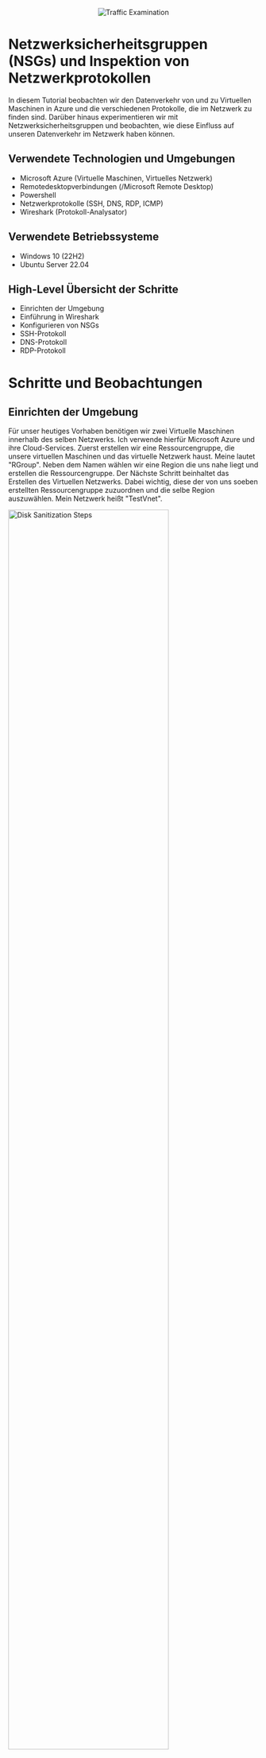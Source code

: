 <p align="center">
<img src="https://i.imgur.com/Ua7udoS.png" alt="Traffic Examination"/>
</p>

<h1>Netzwerksicherheitsgruppen (NSGs) und Inspektion von Netzwerkprotokollen</h1>
In diesem Tutorial beobachten wir den Datenverkehr von und zu Virtuellen Maschinen in Azure und die verschiedenen Protokolle, die im Netzwerk zu finden sind. Darüber hinaus experimentieren wir mit Netzwerksicherheitsgruppen und beobachten, wie diese Einfluss auf unseren Datenverkehr im Netzwerk haben können.
<br />



<!-- NEW SECTION -->
<!-- NEW SECTION -->
<!-- NEW SECTION -->
<h2>Verwendete Technologien und Umgebungen</h2>

- Microsoft Azure (Virtuelle Maschinen, Virtuelles Netzwerk)
- Remotedesktopverbindungen (/Microsoft Remote Desktop)
- Powershell
- Netzwerkprotokolle (SSH, DNS, RDP, ICMP)
- Wireshark (Protokoll-Analysator)



<!-- NEW SECTION -->
<!-- NEW SECTION -->
<!-- NEW SECTION -->
<h2>Verwendete Betriebssysteme</h2>

- Windows 10 (22H2)
- Ubuntu Server 22.04



<!-- NEW SECTION -->
<!-- NEW SECTION -->
<!-- NEW SECTION -->
<h2>High-Level Übersicht der Schritte</h2>

- Einrichten der Umgebung
- Einführung in Wireshark
- Konfigurieren von NSGs
- SSH-Protokoll
- DNS-Protokoll
- RDP-Protokoll



<!-- NEW SECTION -->
<!-- NEW SECTION -->
<!-- NEW SECTION -->
<h1>Schritte und Beobachtungen</h1>



<!-- NEW SECTION -->
<!-- NEW SECTION -->
<!-- NEW SECTION -->
<h2>Einrichten der Umgebung</h2>
<p>
Für unser heutiges Vorhaben benötigen wir zwei Virtuelle Maschinen innerhalb des selben Netzwerks. Ich verwende hierfür Microsoft Azure und ihre Cloud-Services. Zuerst erstellen wir eine Ressourcengruppe, die unsere virtuellen Maschinen und das virtuelle Netzwerk haust. Meine lautet "RGroup". Neben dem Namen wählen wir eine Region die uns nahe liegt und erstellen die Ressourcengruppe. Der Nächste Schritt beinhaltet das Erstellen des Virtuellen Netzwerks. Dabei wichtig, diese der von uns soeben erstellten Ressourcengruppe zuzuordnen und die selbe Region auszuwählen. Mein Netzwerk heißt "TestVnet". 
</p>
<p>
<img src="https://i.imgur.com/PjWBZgw.png" height="80%" width="80%" alt="Disk Sanitization Steps"/>
</p>

<p>
Nun zu den Virtuellen Maschinen. Wir benötigen eine VM (=Virtuelle Maschine) mit einem Windows Betriebssystem und eine mit einem Linux Betriebssystem. Beim Erstellen gilt für beide: die Ressourcengruppe, die wir erstellt haben auszuwählen sowie das virtuelle Netzwerk; die selbe Region wie diese; eine Größe des Rechners von mindestens 2vcpus (=virtuelle CPUs).
</p>
<br />
<p>
Spezifisch für die Windows-Maschine gilt es das Häckchen ganz unten auf der Seite "Grundeinstellungen" zu setzen und Windows 10 Pro 22H2 für das Image auszuwählen. !Wichtig: Den Benutzernamen und das Passwort welches Sie eingegeben haben benötigen wir später für das Verbinden zur Maschine. Mein Admin-Konto für meine Windows-Maschine "windowsVM" lautet "TestWindows".
</p>
<p>
<img src="https://i.imgur.com/hocX2Hg.png" height="80%" width="80%" alt="Disk Sanitization Steps"/>
</p>
<p>
<img src="https://i.imgur.com/s0WJL7B.png" height="80%" width="80%" alt="Disk Sanitization Steps"/>
</p>

<p>
Spezifisch für die Linux gilt Ubuntu Server 22.04 als Image auszuwählen und den Authentifizierungstyp unter Adminstratorkonto auf "Kennwort" zu setzen (s. Bild). Mein Admin-Konto für meine Linux-Maschine "linuxVM" lautet "TestLinux".
</p>
<p>
<img src="https://i.imgur.com/m7Umzhh.png" height="80%" width="80%" alt="Disk Sanitization Steps"/>
</p>
<p>
<img src="https://i.imgur.com/O7erHsh.png" height="80%" width="80%" alt="Disk Sanitization Steps"/>
</p>
<br />



<!-- NEW SECTION -->
<!-- NEW SECTION -->
<!-- NEW SECTION -->
<h2>Einführung in Wireshark</h2>
<p>
Zuerst verbinden wir uns mit der Virtuellen Windows-Maschine mithilfe von Remotedesktopverbindungen ( oder Microsoft Remote Desktop falls Ihr PC ein MacOS verwendet). Anschließend gehen wir ins Internet und installieren Wireshark[hier hyperlink:https://www.wireshark.org/#downloadLink], genauer den Windows x64 Installer. Öffnen Sie diesen nach erfolgreichem Download und starten Sie mit der Installation von Wireshark. Klicken Sie sich hierbei einfach durch und achten Sie bei dem Fenster "Packet Capture" darauf dass das Häckchen für "Install Npcap [Version]" gesetzt ist (s. Bild). Npcap ist ein essenzielles Netzwerk-Capture-Tool, welches Wireshark die Möglichkeit gibt, Datenpakete direkt von der Netzwerkschnittstelle aus zu erfassen. Ohne Npcap könnte Wireshark keine Netzwerkaktivitäten aufzeichnen, da es als Schnittstelle zwischen der Software und der Netzwerkkarte dient. Daher ist die Installation von Npcap entscheidend, um mit Wireshark effektiv Netzwerkverkehr analysieren zu können.
</p>
<p>
<img src="https://i.imgur.com/Y7XZwIT.png" height="80%" width="80%" alt="Disk Sanitization Steps"/>
</p>
<p>
<img src="https://i.imgur.com/bhSxeRF.png" height="80%" width="80%" alt="Disk Sanitization Steps"/>
</p>
<br />

<p>
Nach der Installation öffnen wir Wireshark und starten eine Packet-Capture, anders ausgedrückt fangen wir an, Datenpakete, die an und von unserer Virtuellen Windows Maschine gesendet werden, abzufangen. Aber was ist Wireshark überhaupt? Wireshark ist ein Open-Source-Analysetool, das Netzwerkverkehr in Echtzeit erfasst und detailliert darstellt, um Netzwerke zu überwachen und Probleme zu diagnostizieren. Es ermöglicht Benutzern, Datenpakete zu untersuchen und Protokolle wie SSH, DHCP oder DNS zu analysieren. Folge zum Starten einer Packet-Capture dem kommenden Bild.
</p>
<p>
<img src="https://i.imgur.com/rnUZQEP.png" height="80%" width="80%" alt="Disk Sanitization Steps"/>
</p>

<p>
Setzt sehen wir all die Pakete, die Wireshark abfängt und gibt uns Informationen über diese. Wie den Ursprung und das Ziel des Datenpakets oder auch Informationen über die verschiedenen Protokolle und Ports, bis hin zum physischen Medium, welches das Datenpaket auf seiner Reise durchläuft. Jegliche Kommunikation zwischen zwei Geräten über ein Netzwerk, sei es innerhalb des lokalen Netzwerks oder des Internets, lässt sich mithilfe des OSI-Modells erklären. Das OSI-Modell ist ein konzeptionelles Referenzmodell, das die Kommunikation in Netzwerken in sieben Schichten unterteilt, um die Übertragung von Daten systematisch zu beschreiben und zu standardisieren. Auch die links unten stehenden Informationen orientieren sich an diesem Modell, jedoch würde eine detailierte Erläuterung dieses Modells den Rahmen der Anleitung sprengen. Wir konzentrieren uns in dieser Anleitung lediglich auf die Eckdaten, wie Quelle des Datenpakets, das Ziel, etc.
</p>
<p>
<img src="https://i.imgur.com/eTFQfWX.png" height="80%" width="80%" alt="Disk Sanitization Steps"/>
</p>



<!-- NEW SECTION -->
<!-- NEW SECTION -->
<!-- NEW SECTION -->
<h2>Konfigurieren von NSGs</h2>
<p>
Bevor wir an den Netzwerksicherheitsgruppen der Virtuellen Maschinen schrauben müssen wir innerhalb unserer Windows-Maschine "Windows Powershell" öffnen. Und das als Adminstrator. PowerShell ist eine Befehlszeile und Skriptumgebung von Microsoft, die zur Verwaltung von Systemen und Netzwerken dient. Es wird verwendet, um Befehle auszuführen und Prozesse zu automatisieren. Einfach gesagt, PowerShell funktioniert, indem es Benutzerbefehle annimmt und diese direkt auf einem System ausführt.
</p>
<p>
<img src="https://i.imgur.com/1zmIHeW.png" height="80%" width="80%" alt="Disk Sanitization Steps"/>
</p>

<p>
Als nächstes wollen wir von unserer Windows-Maschine aus unsere Linux(/Ubuntu)-Maschine anpingen. Bei dem anpingen wird das ICMP-Protokoll verwendet. Was ist ICMP und was genau beudeutet "anpingen"? Ping ist ein Netzwerk-Tool, das mithilfe des Protokolls ICMP (Internet Control Message Protocol) überprüft, ob ein bestimmtes Ziel im Netzwerk erreichbar ist. Darüber hinaus misst es sogar die Antwortzeit. ICMP ist ein Netzwerkprotokoll, das für den Austausch von Fehler- und Statusmeldungen zwischen Geräten im Netzwerk verwendet wird, wie z. B. zur Meldung, ob ein Paket sein Ziel erreicht hat oder nicht. Aber bei dem ganzen Spam in Wireshark ist es unwahrscheinlich, dass wir die Pakete mit unseren Augen erwischen. Also filtern wir erst den Datenverkehr in Wireshark. Da wir auf ping filtern wollen geben wir in die Zeile "icmp" ein und drücken Enter (s.Bild).
</p>
<p>
<img src="https://i.imgur.com/FGoj14r.png" height="80%" width="80%" alt="Disk Sanitization Steps"/>
</p>

<p>
Schon viel übersichtlicher! Jetzt pingen wir die Linux-Maschine an mittels Powershell. Gebe dazu "ping [private-IPv4_Addresse]" in Powershell ein. Die private-IPv4-Addresse deiner Linux-Maschine findest du, wenn du in Microsoft Azure zu den Virtuellen Maschinen navigierst und dann die Linux-Maschine anklickst (s. Bild). In meinem Fall habe ich die Maschine "LinuxVM" benannt und die IP-Addresse lautet 10.0.0.5.
</p>
<p>
<img src="https://i.imgur.com/cwCyYOR.png" height="80%" width="80%" alt="Disk Sanitization Steps"/>
</p>
<p>
<img src="https://i.imgur.com/sh2988e.png" height="80%" width="80%" alt="Disk Sanitization Steps"/>
</p>
<br />

<p>
Zurück in Wireshark sehen wir jetzt den Datenverkehr den wir mit unserem ping ausgelöst haben. Und wir sehen auch, dass es ein Erfolg war da wir einen Wechsel an Anfrage und Antwort sehen.
</p>
<p>
<img src="https://i.imgur.com/JVdADNz.png" height="80%" width="80%" alt="Disk Sanitization Steps"/>
</p>

<p>
Mit unserem jetzigen Grundwissen können wir anfangen die Netzwerksicherheitsgruppen zu konfigurieren. Netzwerksicherheitsgruppen (NSGs) sind virtuelle Firewallregeln in Azure, die den eingehenden und ausgehenden Datenverkehr für virtuelle Maschinen und andere Netzwerkressourcen steuern. Sie ermöglichen es, den Datenverkehr basierend auf Parametern wie IP-Adressen, Ports und Protokollen gezielt zuzulassen oder zu blockieren. Wichtig zu wissen, ist dass es sich bei NSGs um eine spezifische Funktion von Microsoft Azure ist. Das Konzept dahinter ist bei allen Cloud-Umgebungen zu finden, bloß mit verschiedenen Bezeichnungen. Zuerst initialisieren wir einen dauerhaften ping an die Linux-Maschine ausgehend von unserer Windows-Maschine. Gebe erneut "ping [IP-Addresse]" ein und hänge diesmal ein " -t" dran.
</p>
<p>
<img src="https://i.imgur.com/LLPv3cr.png" height="80%" width="80%" alt="Disk Sanitization Steps"/>
</p>

<p>
In Microsoft Azure navigieren wir erneut zu unserer Linux-Maschine, unter "Netzwerk" auf "Netzwerkeinstellungen" und rechts auf den blauen Text neben "Netzwerksicherheitsgruppe". Links unter "Eingangssicherheitsregeln" wollen wir eine neue hinzufügen, die an die Maschine gesendete ICMP-Datenpakete blockt. Hierbei setzen wir die Zahl bei dem Kästchen "Priorität" auf 290. Es kann auch eine andere Zahl sein, hauptsache sie ist niedriger als 300. Der Name der Regel spielt keine Rolle.
</p>
<p>
<img src="https://i.imgur.com/CFb2yKl.png" height="80%" width="80%" alt="Disk Sanitization Steps"/>
</p>
<p>
<img src="https://i.imgur.com/49kEXi4.png" height="80%" width="80%" alt="Disk Sanitization Steps"/>
</p>

<p>
Beobachte jetzt in deiner Windows-Maschine den ping in Powershell und in Wireshark die Datenpakete. Anhand beider kannst du erkennen, das die Windows-Maschine immernoch versucht die Linux-Maschine anzupingen, sie aber keine Antwort ("reply") mehr von der Linux-Maschine bekommt: Die Linux-Maschine empfängt die Datenpakete. Aber da wir ping benutzen, werden die Pakete durch das ICMP-Protokoll geschleust, welches wir mit unserer selbst definierten Sicherheitsregel geblockt haben. Somit kommt es zu keiner Antwort mehr. 
</p>
<p>
<img src="https://i.imgur.com/EAVMyuU.png" height="80%" width="80%" alt="Disk Sanitization Steps"/>
</p>

<p>
Bevor wir zum nächsten Kapitel springen, löschen wir die Sicherheitsregel wieder und stellen sicher, dass in Wireshark und Powershell dei zwei Maschinen wieder normal mit einander kommunizieren, sprich dass die Linux-Maschine wieder antwortet. Anschließend stoppen wir den permanenten ping (Ctrl+C) und springen zum nächsten Kapitel.
</p>
<p>
<img src="https://i.imgur.com/r6ITvro.png" height="80%" width="80%" alt="Disk Sanitization Steps"/>
</p>



<!-- NEW SECTION -->
<!-- NEW SECTION -->
<!-- NEW SECTION -->
<h2>SSH-Protokoll</h2>
<p>
Bevor wir mit SSH weitermachen, starten wir die Packet-Capture neu, heißt Wiresharks Einträge zu den Datenpaketen, die wir filtern, werden gelöscht und es fängt von 0 an neue Datenpakete abzufangen. Drücke oben links auf die grüne Haiflosse und klicke "Continue without Saving". Merken Sie sich diesen Schritt und wiederholen Sie in beim Beginn jedes neues Kapitels.
</p>
<p>
<img src="https://i.imgur.com/tFQZxNX.png" height="80%" width="80%" alt="Disk Sanitization Steps"/>
</p>
<p>
<img src="https://i.imgur.com/hcBgoPL.png" height="80%" width="80%" alt="Disk Sanitization Steps"/>
</p>

<p>
Die letzte Vorbereitung dieses Kapitels besteht darin in Wireshark auf SSH zu filtern bevor wir anfangen eine Verbindung aufzubauen. Was SSH überhaupt ist erläutere ich im Verlauf dieses Kapitels. Zum Filtern oben in die Leiste "ssh" eingeben.
</p>
<p>
<img src="https://i.imgur.com/a0uOS5U.png" height="80%" width="80%" alt="Disk Sanitization Steps"/>
</p>

<p>
Nun werden wir von unserer Windows-Maschine aus uns in die Linux-VM "SSH-en". Gebe folgendes in Powershell ein: "ssh [Benutzername]@[Private-IPv4-Addresse]". Mit Benutzername ist nicht der Name der Linux-VM gemeint, sondern der Name des Benutzerkontos, welches Sie beim Erstellen der Maschine zusammen mit einem Passwort ausgesucht haben. Es ist der Name, den Sie bei Remotedesktopverbindungen als Benutzer angegeben haben (entsprechend der Windows-VM Benutzername) um die Verbindung aufzubauen, über die wir die ganze Zeit operieren. Anschließend fragt Powershell, ob Sie sich sicher sind mit dem herstellen einer Verbindung. Sie tippen "yes" und anschließend geben Sie das Passwort des Benutzerkontos ihrer Linux-VM ein. Achtung!: Wundern Sie sich beim eingeben des Passwortes nicht, dass keine Zeichen in Powershell erscheinen. Powershell versteckt die Eingabe, aber registriert ihren Input. Wenn es gelungen ist, sehen Sie als Verzeichnis nicht mehr ihre Windows-VM sondern die Daten Ihrer Linux-VM.
</p>
<p>
<img src="https://i.imgur.com/6kAsUE7.png" height="80%" width="80%" alt="Disk Sanitization Steps"/>
</p>

<p>
Tippen sie in Powershell ein was Sie wollen und beobachten Sie dabei den Datenverkehr in Wireshark. Was Sie tippen muss nicht Sinn ergeben, sprich es müssen keine Befehle sein oder sonstiges. Wie Sie sicherlich feststellen passiert, wenn sie nichts tippen, in Wireshark ebenfalls gar nichts. Sobald Sie anfangen in die Tastatur zu hämmern erscheint ein Spam in Wireshark. Das liegt an der Natur von SSH. Das SSH-Protokoll (Secure Shell) ist ein Netzwerkprotokoll, das eine verschlüsselte Verbindung zwischen zwei Geräten herstellt, um Daten sicher zu übertragen und Fernzugriff auf Systeme zu ermöglichen. Es ist vollkommen Text-basiert und nutzt dementsprechend Powershell als Interface (Command Line Interface/CLI). Der "Spam" in Wireshark entsteht, weil bei jeder Tasteneingabe über die SSH-Verbindung Datenpakete zwischen dem Client und dem Server ausgetauscht werden, um die Eingaben sicher zu übertragen. Die Rechner unterscheiden nicht zwischen sinnvollen Befehlen oder Buchstabensalat, da sie nicht wissen was noch alles an Buchstaben kommen oder sogar entfernt werden. Dementsprechend sehen wir Datenverkehr sobald wir irgendwas eingeben. In Wireshark sehen Sie unsere Virtuellen Maschinen als jeweils Quelle und Ziel des Datenverkehrs und sehen, dass genauer das Protokoll "SSHv2" verwendet wird.
</p>
<p>
<img src="https://i.imgur.com/1XCXYWG.png" height="80%" width="80%" alt="Disk Sanitization Steps"/>
</p>

<p>
Zum Schluss trennen wir wieder die Verbindung. Gebe "exit" in Powershell ein und schon ist es erledigt! Nun befinden Sie sich wieder innerhalb Ihrer Windows-VM.
</p>
<p>
<img src="https://i.imgur.com/1BSWF4Y.png" height="80%" width="80%" alt="Disk Sanitization Steps"/>
</p>
<br />



<!-- NEW SECTION -->
<!-- NEW SECTION -->
<!-- NEW SECTION -->
<h2>DNS-Protokoll</h2>
<p>
Anfangen beim "Domain Name System"(DNS) tun wir mit einem Neustart der Packet-Capture in Wireshark und das entsprechende filtern auf DNS. Das selbe Spiel wie davor, einfach "dns" in die Zeile oben eingeben.
</p>
<p>
<img src="https://i.imgur.com/0QMgxUI.png" height="80%" width="80%" alt="Disk Sanitization Steps"/>
</p>

<p>
Das Domain Name System (DNS) ist ein Netzwerkdienst, der Domainnamen wie „example.com“ in IP-Adressen umwandelt, damit Computer (besser gesagt der Benutzer hinter dem Bildschirm) und Server (Webserver) sich verstehen und miteinander kommunizieren können. Dies wird durch ein verteiltes System von DNS-Servern ermöglicht, die Anfragen weiterleiten und die zugehörigen IP-Adressen bereitstellen. Als Sie auf "dns" gefiltert haben, haben Sie höchstwahrscheinlich gesehen, dass Wireshark bereits Datenpakete auf der DNS-Straße identifiziert hat. Um also DNS-Datenverkehr zu verursachen lassen wir uns in Powershell Namen von Webseiten, wie google.com oder netflix.com, in IP-Addressen übersetzen. Gebe "nslookup [webseite]" in Powershell ein. Als Beispiel gebe ich "nslookup google.com" ein. !Wichtig: Merke dir am besten vom letzten angezeigten Eintrag in Wireshark die Nummer links, damit du weißt ab welchem Datenpaket die nachfolgenden durch unseren Befehl ausgelöst wurden. Alternativ können wir auch einfach den Browser öffnen und anfangen zu googlen.
</p>
<p>
<img src="https://i.imgur.com/mXtqql9.png" height="80%" width="80%" alt="Disk Sanitization Steps"/>
</p>
<br />



<!-- NEW SECTION -->
<!-- NEW SECTION -->
<!-- NEW SECTION -->
<h2>RDP-Protokoll</h2>
<p>
Zu guter letzt sprechen wir über das "Remote Desktop Protocol", kurz RDP. Wie der Name verrät handelt es sich bei RDP um ein Netzwerkprotokoll, entwickelt von Microsoft, das den Fernzugriff auf einen Computer ermöglicht, als würde man direkt davor sitzen. Es überträgt Bildschirminhalte, Eingaben von Maus und Tastatur sowie andere Daten zwischen dem Client und dem entfernten Gerät. Tatsächlich, wie Sie eventuell bereits vermuten, nutzen wir dieses Protokoll schon die ganze Zeit. Nämlich die Verbindung zwischen unserem eigenen,physischen Rechner und der Windows-VM. Daher beinhaltet alles was wir in diesem Kapitel tun müssen nur das filtern nach RDP. !Achtung: Diesmal müssen wir den entsprechenden Port und nicht das Protokoll "rdp" eingeben. Das hat folgenden Grund: Wireshark muss das Protokoll erkennen, um es als "RDP" anzuzeigen. Wenn der Datenverkehr jedoch verschlüsselt ist (was bei modernen RDP-Verbindungen standardmäßig der Fall ist), kann Wireshark nicht in die Pakete hineinschauen, um sie als RDP zu identifizieren. Demnach geben wir in Wireshark "tcp.port == 3389" oben in die Zeile ein. Alle (fast alle) Protokolle wie SSH oder DNS oder auch RDP haben einen eigenen Port, eine Zahl wie 22 für SSH oder 3389 für RDP. Stellen Sie es sich wie folgt vor: Das Protokoll gibt die Handhabung über das Paket an, wenn es am Ziel angekommen ist. Dinge wie Formatierung der Daten, das Interpretieren der Daten, und vieles mehr. Der Port bezeichnet hierbei das Zimmer (Port) eines Hauses (öffentliche IP-Addresse/Ihr PC) an das das Paket zugestellt ist. Sprich an welche Anwendung und Zweck dieses Datenpaket geht. Das letzte Puzzlestück, das "tcp" ist unspezifisch zu unserem Kontext. Kurz, es bezieht sich auf die Weise, wie die Datenpakete versendet werden. Für unsere Intentionen irrelevant.
</p>
<p>
<img src="https://i.imgur.com/Kh5rgfb.png" height="80%" width="80%" alt="Disk Sanitization Steps"/>
</p>

<p>
Im Unterschied zu den anderen Protokollen, die wir uns angeguckt haben, hört es mit den Datenpaketen in Wireshark gar nicht auf. Ob wir eine Aktion ausführen, wie etwas schreiben, sei es in Powershell oder in Wireshark, oder nichts tun, Datenpakete werden immernoch versendet. Bei SSH haben wir ebenfalls Kontrolle über einen anderen Rechner genommen, aber keinen dauerhaften Austausch von Datenpaketen beobachtet. Warum ist das der Fall? Was ist der Unterschied? Der Unterschied liegt zwischen dem Interface. Bei SSH handelt es sich um eine Text-basierte Benutzeroberfläche, einer CLI (Command-Line-Interface). Bei RDP handelt es sich um eine Grafik-basierte Benutzeroberfläche, einer GUI (Graphical-User-Interface). Beides bietet die Kontrolle über ein System, beziehungsweise ermöglicht das Ausführen von Aktionen innerhalb eines Systems. Beispiele sind Powershell als eine CLI, sei es für ihren eigenen Rechner oder für ein Gerät mit dem Sie sich über SSH verbinden, und Windows als GUI. Richtig, das was Sie permanent erleben wenn Sie einen PC nutzen. Die App-Icons, die Fenster für die jeweiligen Anwendungen, etc. Dementsprechend sehen wir in Wireshark ein permanentes erscheinen von Datenpaketen, da wir bei RDP den Bildschirm mit all seinen Pixels übertragen und ein Bildschirm, fern ab vom Kontext, permanent sich selbst neu lädt. Egal ob sich was am angezeigten Bildschirm ändert oder nicht.
</p>
<br />

